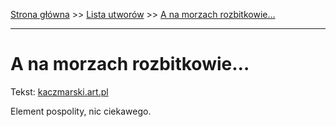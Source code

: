 [Strona główna](../index.md) >> [Lista utworów](../list.md) >> [A na morzach rozbitkowie…](4.md)

---

# A na morzach rozbitkowie…

Tekst: [kaczmarski.art.pl](https://www.kaczmarski.art.pl/tworczosc/wiersze/a-na-morzach-rozbitkowie/)

Element pospolity, nic ciekawego.